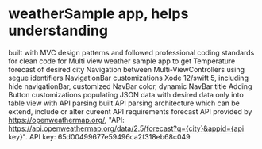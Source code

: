 # weatherSample app, helps understanding 
built with MVC design patterns and followed professional coding standards for clean code for
Multi view weather sample app to get Temperature forecast of desired city
Navigation between Multi-ViewControllers using segue identifiers 
NavigationBar customizations Xode 12/swift 5, including hide navigationBar, customized NavBar color, dynamic NavBar title
Adding Button customizations
populating JSON data with desired data only into table view with API parsing 
built API parsing architecture which can be extend, include or alter cureent API requirements 
forecast API provided by https://openweathermap.org/, "API: https://api.openweathermap.org/data/2.5/forecast?q={city}&appid={api key}". API key: 65d00499677e59496ca2f318eb68c049
